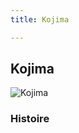 ```yaml
---
title: Kojima

---
```



Kojima
------




![Kojima](/images/stories/saga/08thmsteam/persos/kojima.png)




### Histoire


